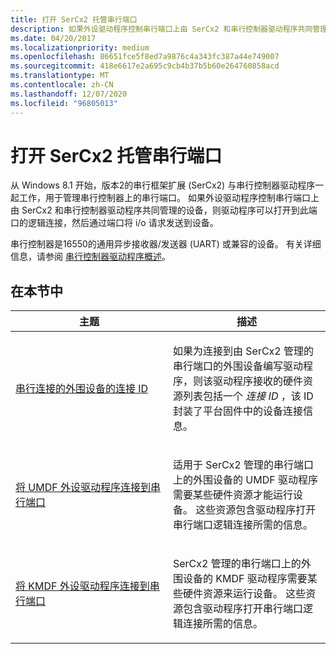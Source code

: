 ```yaml
---
title: 打开 SerCx2 托管串行端口
description: 如果外设驱动程序控制串行端口上由 SerCx2 和串行控制器驱动程序共同管理的设备，则驱动程序可以打开到此端口的逻辑连接，然后通过端口将 i/o 请求发送到设备。
ms.date: 04/20/2017
ms.localizationpriority: medium
ms.openlocfilehash: 86651fce5f8ed7a9876c4a343fc387a44e749007
ms.sourcegitcommit: 418e6617e2a695c9cb4b37b5b60e264760858acd
ms.translationtype: MT
ms.contentlocale: zh-CN
ms.lasthandoff: 12/07/2020
ms.locfileid: "96805013"
---
```

# <a name="opening-a-sercx2-managed-serial-port"></a>打开 SerCx2 托管串行端口


从 Windows 8.1 开始，版本2的串行框架扩展 (SerCx2) 与串行控制器驱动程序一起工作，用于管理串行控制器上的串行端口。 如果外设驱动程序控制串行端口上由 SerCx2 和串行控制器驱动程序共同管理的设备，则驱动程序可以打开到此端口的逻辑连接，然后通过端口将 i/o 请求发送到设备。

串行控制器是16550的通用异步接收器/发送器 (UART) 或兼容的设备。 有关详细信息，请参阅 [串行控制器驱动程序概述](serial-drivers-overview.md)。

## <a name="in-this-section"></a>在本节中


<table>
<colgroup>
<col width="50%" />
<col width="50%" />
</colgroup>
<thead>
<tr class="header">
<th>主题</th>
<th>描述</th>
</tr>
</thead>
<tbody>
<tr class="odd">
<td><p><a href="connection-ids-for-serially-connected-peripheral-devices.md" data-raw-source="[Connection IDs for Serially Connected Peripheral Devices](connection-ids-for-serially-connected-peripheral-devices.md)">串行连接的外围设备的连接 ID</a></p></td>
<td><p>如果为连接到由 SerCx2 管理的串行端口的外围设备编写驱动程序，则该驱动程序接收的硬件资源列表包括一个 <em>连接 ID</em> ，该 ID 封装了平台固件中的设备连接信息。</p></td>
</tr>
<tr class="even">
<td><p><a href="connecting-a-umdf-peripheral-device-driver-to-a-serial-port.md" data-raw-source="[Connecting a UMDF Peripheral Driver to a Serial Port](connecting-a-umdf-peripheral-device-driver-to-a-serial-port.md)">将 UMDF 外设驱动程序连接到串行端口</a></p></td>
<td><p>适用于 SerCx2 管理的串行端口上的外围设备的 UMDF 驱动程序需要某些硬件资源才能运行设备。 这些资源包含驱动程序打开串行端口逻辑连接所需的信息。</p></td>
</tr>
<tr class="odd">
<td><p><a href="connecting-a-kmdf-peripheral-device-driver-to-a-serial-port.md" data-raw-source="[Connecting a KMDF Peripheral Driver to a Serial Port](connecting-a-kmdf-peripheral-device-driver-to-a-serial-port.md)">将 KMDF 外设驱动程序连接到串行端口</a></p></td>
<td><p>SerCx2 管理的串行端口上的外围设备的 KMDF 驱动程序需要某些硬件资源来运行设备。 这些资源包含驱动程序打开串行端口逻辑连接所需的信息。</p></td>
</tr>
</tbody>
</table>

 

 

 




